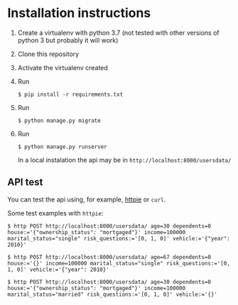 # Installation instructions

1. Create a virtualenv with python 3.7 (not tested with other versions of
 python 3 but probably it will work)

1. Clone this repository

1. Activate the virtualenv created

1. Run

   ``` $ pip install -r requirements.txt ```

1. Run

   ``` $ python manage.py migrate ```

1. Run

   ``` $ python manage.py runserver ```
   
   In a local instalation the api may be in `http://localhost:8000/usersdata/`

## API test

You can test the api using, for example, [httpie](https://httpie.org/) or
 `curl`.

Some test examples with `httpie`:

``` $ http POST http://localhost:8000/usersdata/ age=30 dependents=0 house:='{"ownership_status": "mortgaged"}' income=100000 marital_status="single" risk_questions:='[0, 1, 0]' vehicle:='{"year": 2010}' ```

``` $ http POST http://localhost:8000/usersdata/ age=67 dependents=0 house:='{}' income=100000 marital_status="single" risk_questions:='[0, 1, 0]' vehicle:='{"year": 2010}' ```

``` $ http POST http://localhost:8000/usersdata/ age=30 dependents=0 house:='{"ownership_status": "mortgaged"}' income=100000 marital_status="married" risk_questions:='[0, 1, 0]' vehicle:='{}' ```
